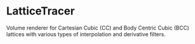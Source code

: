 LatticeTracer
=============

Volume renderer for Cartesian Cubic (CC) and Body Centric Cubic (BCC) lattices with various types of interpolation and derivative filters.
